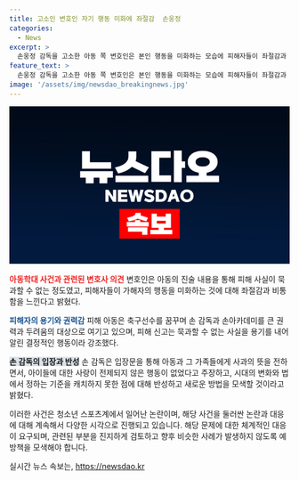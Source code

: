 ```yaml
---
title: 고소인 변호인 자기 행동 미화에 좌절감  손웅정
categories:
  - News
excerpt: >
  손웅정 감독을 고소한 아동 쪽 변호인은 본인 행동을 미화하는 모습에 피해자들이 좌절감과 비통함을 느낀다고 전했습니다. 류재율 변호사는 피해 아동이 겪은 상황을 보면 누구나 분노하고 참담해할 정도라며, 코치들의 행동에 대한 사과가 없는 점을 강조했습니다. 이에 손 감독은 상처를 받은 아이와 가족들에게 사과하면서도 고소인의 주장은 진실과는 다른 부분이 많다고 주장했습니다. 피해 아동은 손 감독과 손아카데미를 큰 권력과 두려움의 대상으로 인식하고 있다는 점이 강조됩니다.
feature_text: >
  손웅정 감독을 고소한 아동 쪽 변호인은 본인 행동을 미화하는 모습에 피해자들이 좌절감과 비통함을 느낀다고 전했습니다. 류재율 변호사는 피해 아동이 겪은 상황을 보면 누구나 분노하고 참담해할 정도라며, 코치들의 행동에 대한 사과가 없는 점을 강조했습니다. 이에 손 감독은 상처를 받은 아이와 가족들에게 사과하면서도 고소인의 주장은 진실과는 다른 부분이 많다고 주장했습니다. 피해 아동은 손 감독과 손아카데미를 큰 권력과 두려움의 대상으로 인식하고 있다는 점이 강조됩니다.
image: '/assets/img/newsdao_breakingnews.jpg'
---
```


<p><img src="/assets/img/newsdao_breakingnews.jpg" alt="koreaapp 속보" /></p>

<p><b><span style="color: #ee2323;">아동학대 사건과 관련된 변호사 의견</span></b>
변호인은 아동의 진술 내용을 통해 피해 사실이 묵과할 수 없는 정도였고, 피해자들이 가해자의 행동을 미화하는 것에 대해 좌절감과 비통함을 느낀다고 밝혔다.</p>

<p><b><span style="color: #1a5490;">피해자의 용기와 권력감</span></b>
피해 아동은 축구선수를 꿈꾸며 손 감독과 손아카데미를 큰 권력과 두려움의 대상으로 여기고 있으며, 피해 신고는 묵과할 수 없는 사실을 용기를 내어 알린 결정적인 행동이라 강조했다.</p>

<p><b><span style="background-color: #21538527;">손 감독의 입장과 반성</span></b>
손 감독은 입장문을 통해 아동과 그 가족들에게 사과의 뜻을 전하면서, 아이들에 대한 사랑이 전제되지 않은 행동이 없었다고 주장하고, 시대의 변화와 법에서 정하는 기준을 캐치하지 못한 점에 대해 반성하고 새로운 방법을 모색할 것이라고 밝혔다. </p>

<p>이러한 사건은 청소년 스포츠계에서 일어난 논란이며, 해당 사건을 둘러싼 논란과 대응에 대해 계속해서 다양한 시각으로 진행되고 있습니다. 해당 문제에 대한 체계적인 대응이 요구되며, 관련된 부분을 진지하게 검토하고 향후 비슷한 사례가 발생하지 않도록 예방책을 모색해야 합니다.</p>
실시간 뉴스 속보는, <a href="https://newsdao.kr" rel="dofollow">https://newsdao.kr</a>


